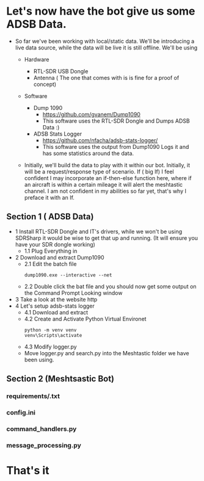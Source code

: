 
# Let's now have the bot give us some ADSB Data. 
- So far we've been working with local/static data. We'll be introducing a live data source, while the data will be live it is still offline. We'll be using
  - Hardware
    - RTL-SDR USB Dongle
    - Antenna ( The one that comes with is is fine for a proof of concept)
  - Software
    - Dump 1090
      - https://github.com/gvanem/Dump1090
      - This software uses the RTL-SDR Dongle and Dumps ADSB Data :)     
    - ADSB Stats Logger
      - https://github.com/nfacha/adsb-stats-logger/
      - This software uses the output from Dump1090 Logs it and has some statistics around the data.
     
  - Initially, we'll build the data to play with it within our bot.  Initially, it will be a request/response type of scenario. If ( big If) I feel confident I may incorporate an if-then-else function here, where if an aircraft is within a certain mileage it will alert the meshtastic channel. I am not confident in my abilities so far yet, that's why I preface it with an If. 
## Section 1 ( ADSB Data)
- 1 Install RTL-SDR Dongle and IT's drivers, while we won't be using SDRSharp it would be wise to get that up and running. (It will ensure you have your SDR dongle working)
  - 1.1 Plug Everything in 
- 2 Download and extract Dump1090
  - 2.1 Edit the batch file
    ```
    dump1090.exe --interactive --net
    ```
  - 2.2 Double click the bat file and  you should now get some output on the Command Prompt Looking window
- 3 Take a look at the website http
- 4 Let's setup adsb-stats logger
  - 4.1 Download and extract
  - 4.2 Create and Activate Python Virtual Environet
      ```
      python -m venv venv
      venv\Scripts\activate 
      ```
  - 4.3 Modify logger.py
  - Move logger.py and search.py into the Meshtastic folder we have been using. 



## Section 2 (Meshtsastic Bot)



### requirements/.txt

### config.ini

  
### command_handlers.py

### message_processing.py

# That's it


